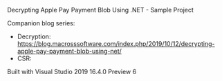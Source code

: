 Decrypting Apple Pay Payment Blob Using .NET - Sample Project

Companion blog series:

* Decryption: https://blog.macrosssoftware.com/index.php/2019/10/12/decrypting-apple-pay-payment-blob-using-net/
* CSR: 

Built with Visual Studio 2019 16.4.0 Preview 6